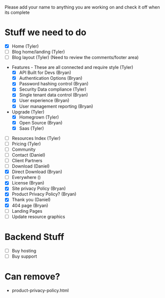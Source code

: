 Please add your name to anything you are working on and check it off when its complete

Stuff we need to do
====
* [x] Home (Tyler)
* [ ] Blog home/landing (Tyler)
* [ ] Blog layout (Tyler) (Need to review the comments/footer area)
* Features - These are all connected and require style (Tyler)
  + [x] API Built for Devs (Bryan)
  + [x] Authentication Options (Bryan)
  + [x] Password hashing control (Bryan)
  + [x] Security Data compliance (Tyler)
  + [x] Single tenant data control (Bryan)
  + [x] User experience (Bryan)
  + [x] User management reporting (Bryan)
* Upgrade (Tyler)
  + [x] Homegrown (Tyler)
  + [x] Open Source (Bryan)
  + [x] Saas (Tyler)
* [ ] Resources Index (Tyler)
* [ ] Pricing (Tyler)
* [ ] Community
* [ ] Contact (Daniel)
* [ ] Client Partners
* [ ] Download (Daniel)
* [x] Direct Download (Bryan)
* [ ] Everywhere ()
* [x] License (Bryan)
* [x] Site privacy Policy (Bryan)
* [x] Product Privacy Policy? (Bryan)
* [x] Thank you (Daniel)
* [x] 404 page (Bryan)
* [ ] Landing Pages
* [ ] Update resource graphics

Backend Stuff
====
* [ ] Buy hosting
* [ ] Buy support

Can remove?
====
* product-privacy-policy.html
